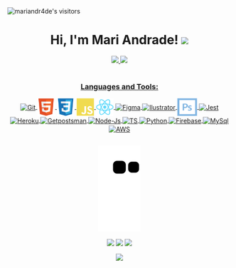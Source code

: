 <img src="https://visitor-badge.laobi.icu/badge?page_id=Mariandr4de" alt="mariandr4de's visitors"/>
<h1 align="center">Hi, I'm Mari Andrade! <img src = "https://media2.giphy.com/media/QssGEmpkyEOhBCb7e1/giphy.gif?cid=ecf05e47a0n3gi1bfqntqmob8g9aid1oyj2wr3ds3mg700bl&rid=giphy.gif" width = 30></h1>

<!--<div align="center">
  <a href="https://github.com/mariandr4de" >
  <img width="47.7%" src="https://github-readme-stats.vercel.app/api/top-langs/?username=mariandr4de&layout=compact&langs_count=7&theme=dracula"/> 
</div> -->
<div align="center">
  <a href="https://github.com/mariandr4de">
  <img width="47.8%" src="https://github-readme-stats.vercel.app/api?username=mariandr4de&show_icons=true&theme=dracula&include_all_commits=true&count_private=true"/> 
  <img width="40%" src="https://user-images.githubusercontent.com/104591781/187047493-10403500-d148-4a38-8cd4-6c1e40db1452.svg"/>
</div> 
<div align="center" style="display: inline_block"><br>
<h3>Languages and Tools:</h3>
<img align="center" alt="Git" height="40" width="40" src="https://www.vectorlogo.zone/logos/git-scm/git-scm-icon.svg">
<img align="center" alt="HTML" height="40" width="40" src="https://raw.githubusercontent.com/devicons/devicon/master/icons/html5/html5-original.svg">
<img align="center" alt="CSS" height="40" width="40" src="https://raw.githubusercontent.com/devicons/devicon/master/icons/css3/css3-original.svg">
<img align="center" alt="Js" height="40" width="40" src="https://raw.githubusercontent.com/devicons/devicon/master/icons/javascript/javascript-plain.svg">
<img align="center" alt="React" height="40" width="40" src="https://raw.githubusercontent.com/devicons/devicon/master/icons/react/react-original.svg">
<img align="center" alt="Figma" height="40" width="40" src="https://www.vectorlogo.zone/logos/figma/figma-icon.svg">
<img align="center" alt="Ilustrator" height="40" width="40" src="https://www.vectorlogo.zone/logos/adobe_illustrator/adobe_illustrator-icon.svg">
<img align="center" alt="Photoshop" height="40" width="45" src="https://raw.githubusercontent.com/devicons/devicon/master/icons/photoshop/photoshop-line.svg">
<img align="center" alt="Jest" height="40" width="40" src="https://cdn.jsdelivr.net/gh/devicons/devicon/icons/jest/jest-plain.svg">
<img align="center" alt="Heroku" height="40" width="40" src="https://www.vectorlogo.zone/logos/heroku/heroku-icon.svg">
<img align="center" alt="Getpostsman" height="40" width="40" src="https://www.vectorlogo.zone/logos/getpostman/getpostman-icon.svg">
<img align="center" alt="Node-Js" height="40" width="40" src="https://cdn.jsdelivr.net/gh/devicons/devicon/icons/nodejs/nodejs-original.svg">
<img align="center" alt="TS" height="40" width="40" src="https://cdn.jsdelivr.net/gh/devicons/devicon/icons/typescript/typescript-plain.svg">
<img align="center" alt="Python" height="40" width="40" src="https://cdn.jsdelivr.net/gh/devicons/devicon/icons/python/python-original.svg">
<img align="center" alt="Firebase" height="40" width="40" src="https://cdn.jsdelivr.net/gh/devicons/devicon/icons/firebase/firebase-plain.svg">
<img align="center" alt="MySql" height="40" width="40" src="https://cdn.jsdelivr.net/gh/devicons/devicon/icons/mysql/mysql-plain.svg">
<img align="center" alt="AWS" height="40" width="40" src="https://cdn.jsdelivr.net/gh/devicons/devicon/icons/amazonwebservices/amazonwebservices-original.svg">
</div>
  

  ##
 
<div align="center"> 
  
  ![Snake animation](https://github.com/mariandr4de/mariandr4de/blob/output/github-contribution-grid-snake.svg)

 <a href="#" target="_blank"><img src="https://img.shields.io/badge/Discord-7289DA?style=for-the-badge&logo=discord&logoColor=white" target="_blank"></a> 
  <a href = "mailto:mariandrade8115@gmail.com"><img src="https://img.shields.io/badge/Gmail-D14836?style=for-the-badge&logo=gmail&logoColor=white" target="_blank"></a>
  <a href="https://www.linkedin.com/in/mariandr4de/" target="_blank"><img src="https://img.shields.io/badge/-LinkedIn-%230077B5?style=for-the-badge&logo=linkedin&logoColor=white" target="_blank"></a> 
 
 
</div>
 <div align="center"> 
  <img src="https://activity-graph.herokuapp.com/graph?username=mariandr4de&bg_color=0D1117&color=ffffff&line=ffffff&point=ffffff&hide_border=true"/>


</div >
<!--
**Mariandr4de/Mariandr4de** is a ✨ _special_ ✨ repository because its `README.md` (this file) appears on your GitHub profile.

Here are some ideas to get you started:

- 🔭 I’m currently working on ...
- 🌱 I’m currently learning ...
- 👯 I’m looking to collaborate on ...
- 🤔 I’m looking for help with ...
- 💬 Ask me about ...
- 📫 How to reach me: ...
- 😄 Pronouns: ...
- ⚡ Fun fact: ...
-->


